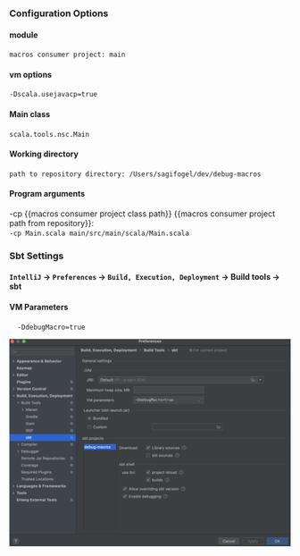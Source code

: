 ### Configuration Options

#### module
    macros consumer project: main
#### vm options 
    -Dscala.usejavacp=true
#### Main class 
    scala.tools.nsc.Main
#### Working directory
    path to repository directory: /Users/sagifogel/dev/debug-macros
####  Program arguments
   -cp {{macros consumer project class path}} {{macros consumer project path from repository}}:</br>
    ```
    -cp Main.scala main/src/main/scala/Main.scala    
    ```

### Sbt Settings
#### `IntelliJ` -> `Preferences` -> `Build, Execution, Deployment` -> Build tools -> sbt
#### VM Parameters 
      -DdebugMacro=true
![Intellij-SBT-Settings.png](doc/Intellij-SBT-Settings.png)
